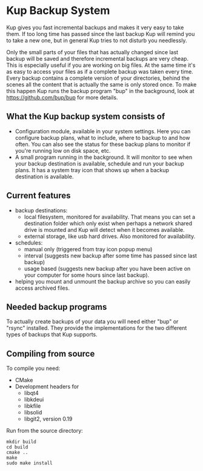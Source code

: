 # Kup Backup System #

Kup gives you fast incremental backups and makes it very easy to take them. If too long time has
passed since the last backup Kup will remind you to take a new one, but in general Kup tries to
not disturb you needlessly.

Only the small parts of your files that has actually changed since last backup will be saved
and therefore incremental backups are very cheap. This is especially useful if you are working on
big files.
At the same time it's as easy to access your files as if a complete backup was taken every time.
Every backup contains a complete version of your directories, behind the scenes all the content
that is actually the same is only stored once. To make this happen Kup runs the backup program
"bup" in the background, look at https://github.com/bup/bup for more details.

## What the Kup backup system consists of ##
- Configuration module, available in your system settings. Here you can configure backup plans,
  what to include, where to backup to and how often. You can also see the status for these
  backup plans to monitor if you're running low on disk space, etc.
- A small program running in the background. It will monitor to see when your backup destination
  is available, schedule and run your backup plans. It has a system tray icon that shows up when
  a backup destination is available.

## Current features ##
- backup destinations:
  - local filesystem, monitored for availability. That means you can set a destination folder
    which only exist when perhaps a network shared drive is mounted and Kup will detect when it becomes available.
  - external storage, like usb hard drives. Also monitored for availability.
- schedules:
  - manual only (triggered from tray icon popup menu)
  - interval (suggests new backup after some time has passed since last backup)
  - usage based (suggests new backup after you have been active on your computer for some hours since last backup).
- helping you mount and unmount the backup archive so you can easily access archived files.

## Needed backup programs ##

To actually create backups of your data you will need either "bup" or "rsync" installed. They
provide the implementations for the two different types of backups that Kup supports.

## Compiling from source ##
To compile you need:
- CMake
- Development headers for
  - libqt4
  - libkdeui
  - libkfile
  - libsolid
  - libgit2, version 0.19

Run from the source directory:
```
mkdir build
cd build
cmake ..
make
sudo make install
```
